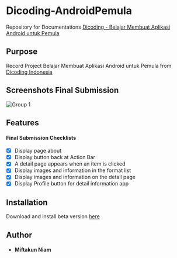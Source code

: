 # Dicoding-AndroidPemula
Repository for Documentations [Dicoding - Belajar Membuat Aplikasi Android untuk Pemula](https://www.dicoding.com/academies/51)

## Purpose
Record Project Belajar Membuat Aplikasi Android untuk Pemula from [Dicoding Indonesia](https://www.dicoding.com/)

## Screenshots Final Submission
![Group 1](https://github.com/Miftakun/MU-Player-Football-nformation-App/blob/test/app/screenshoot/Dribbble%20shot%20HD%20-%201.png)&nbsp;



 ## Features
#### Final Submission Checklists

- [x] Display page about
- [x] Display button back at Action Bar
- [x] A detail page appears when an item is clicked
- [x] Display images and information in the format list
- [x] Display images and information on the detail page
- [x] Display Profile button for detail information app

## Installation
Download and install beta version [here](https://github.com/Miftakun/MU-Player-Football-nformation-App/releases/download/v.1.0-beta/app-debug.apk)

## Author
* #### Miftakun Niam
